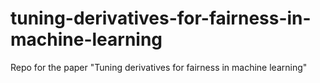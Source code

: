 # tuning-derivatives-for-fairness-in-machine-learning
Repo for the paper "Tuning derivatives for fairness in machine learning"
